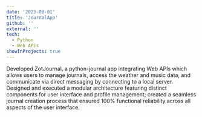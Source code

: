 ```yaml
---
date: '2023-08-01'
title: 'JournalApp'
github: ''
external: ''
tech:
  - Python
  - Web APIs
showInProjects: true
---
```


Developed ZotJournal, a python-journal app integrating Web APIs which allows users to manage journals, access the weather and music data, and communicate via direct messaging by connecting to a local server. Designed and executed a modular architecture featuring distinct components for user interface and profile management; created a seamless journal creation process that ensured 100% functional reliability across all aspects of the user interface.
